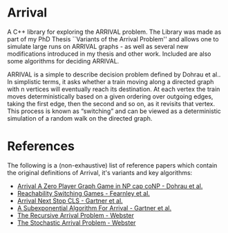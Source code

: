 # Arrival
A C++ library for exploring the ARRIVAL problem. The Library was made as part of my PhD Thesis ``Variants of the Arrival Problem'' and allows one to simulate large runs on ARRIVAL graphs - as well as several new modifications introduced in my thesis and other work. Included are also some algorithms for deciding ARRIVAL.

ARRIVAL is a simple to describe decision problem defined by Dohrau et al.. In simplistic terms, it asks whether a train moving along a directed graph with n vertices will eventually reach its destination. At each vertex the train moves deterministically based on a given ordering over outgoing edges, taking the first edge, then the second and so on, as it revisits that vertex. This process is known as “switching” and can be viewed as a deterministic simulation of a random walk on the directed graph.

# References
The following is a (non-exhaustive) list of reference papers which contain the original definitions of Arrival, it's variants and key algorithms:

- [Arrival A Zero Player Graph Game in NP cap coNP - Dohrau et al.](http://arxiv.org/abs/1605.03546)
- [Reachability Switching Games - Fearnley et al.](https://lmcs.episciences.org/7392)
- [Arrival Next Stop CLS - Gartner et al.](https://doi.org/10.4230/LIPIcs.ICALP.2018.60)
- [A Subexponential Algorithm For Arrival - Gartner et al.](https://doi.org/10.4230/LIPIcs.ICALP.2021.69)
- [The Recursive Arrival Problem - Webster](https://arxiv.org/abs/2310.01004)
- [The Stochastic Arrival Problem - Webster](https://arxiv.org/abs/2211.12982)
